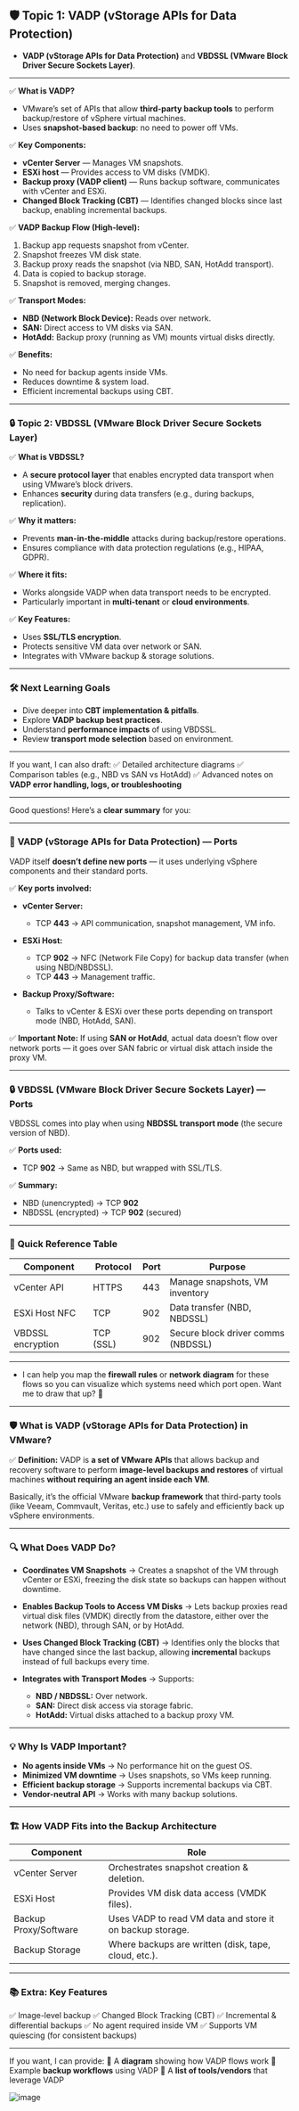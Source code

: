 ## 🛡 **Topic 1: VADP (vStorage APIs for Data Protection)**
-  **VADP (vStorage APIs for Data Protection)** and **VBDSSL (VMware Block Driver Secure Sockets Layer)**.
---

✅ **What is VADP?**

* VMware’s set of APIs that allow **third-party backup tools** to perform backup/restore of vSphere virtual machines.
* Uses **snapshot-based backup**: no need to power off VMs.

✅ **Key Components:**

* **vCenter Server** — Manages VM snapshots.
* **ESXi host** — Provides access to VM disks (VMDK).
* **Backup proxy (VADP client)** — Runs backup software, communicates with vCenter and ESXi.
* **Changed Block Tracking (CBT)** — Identifies changed blocks since last backup, enabling incremental backups.

✅ **VADP Backup Flow (High-level):**

1. Backup app requests snapshot from vCenter.
2. Snapshot freezes VM disk state.
3. Backup proxy reads the snapshot (via NBD, SAN, HotAdd transport).
4. Data is copied to backup storage.
5. Snapshot is removed, merging changes.

✅ **Transport Modes:**

* **NBD (Network Block Device):** Reads over network.
* **SAN:** Direct access to VM disks via SAN.
* **HotAdd:** Backup proxy (running as VM) mounts virtual disks directly.

✅ **Benefits:**

* No need for backup agents inside VMs.
* Reduces downtime & system load.
* Efficient incremental backups using CBT.

---

### 🔒 **Topic 2: VBDSSL (VMware Block Driver Secure Sockets Layer)**

✅ **What is VBDSSL?**

* A **secure protocol layer** that enables encrypted data transport when using VMware’s block drivers.
* Enhances **security** during data transfers (e.g., during backups, replication).

✅ **Why it matters:**

* Prevents **man-in-the-middle** attacks during backup/restore operations.
* Ensures compliance with data protection regulations (e.g., HIPAA, GDPR).

✅ **Where it fits:**

* Works alongside VADP when data transport needs to be encrypted.
* Particularly important in **multi-tenant** or **cloud environments**.

✅ **Key Features:**

* Uses **SSL/TLS encryption**.
* Protects sensitive VM data over network or SAN.
* Integrates with VMware backup & storage solutions.

---

### 🛠 **Next Learning Goals**

* Dive deeper into **CBT implementation & pitfalls**.
* Explore **VADP backup best practices**.
* Understand **performance impacts** of using VBDSSL.
* Review **transport mode selection** based on environment.

---

If you want, I can also draft:
✅ Detailed architecture diagrams
✅ Comparison tables (e.g., NBD vs SAN vs HotAdd)
✅ Advanced notes on **VADP error handling, logs, or troubleshooting**

---

Good questions! Here’s a **clear summary** for you:

---

### 🔌 **VADP (vStorage APIs for Data Protection) — Ports**

VADP itself **doesn’t define new ports** — it uses underlying vSphere components and their standard ports.

✅ **Key ports involved:**

* **vCenter Server:**

  * TCP **443** → API communication, snapshot management, VM info.
* **ESXi Host:**

  * TCP **902** → NFC (Network File Copy) for backup data transfer (when using NBD/NBDSSL).
  * TCP **443** → Management traffic.
* **Backup Proxy/Software:**

  * Talks to vCenter & ESXi over these ports depending on transport mode (NBD, HotAdd, SAN).

✅ **Important Note:**
If using **SAN or HotAdd**, actual data doesn’t flow over network ports — it goes over SAN fabric or virtual disk attach inside the proxy VM.

---

### 🔒 **VBDSSL (VMware Block Driver Secure Sockets Layer) — Ports**

VBDSSL comes into play when using **NBDSSL transport mode** (the secure version of NBD).

✅ **Ports used:**

* TCP **902** → Same as NBD, but wrapped with SSL/TLS.

✅ **Summary:**

* NBD (unencrypted) → TCP **902**
* NBDSSL (encrypted) → TCP **902** (secured)

---

### 🚦 **Quick Reference Table**

| **Component**     | **Protocol** | **Port** | **Purpose**                        |
| ----------------- | ------------ | -------- | ---------------------------------- |
| vCenter API       | HTTPS        | 443      | Manage snapshots, VM inventory     |
| ESXi Host NFC     | TCP          | 902      | Data transfer (NBD, NBDSSL)        |
| VBDSSL encryption | TCP (SSL)    | 902      | Secure block driver comms (NBDSSL) |

---

 - I can help you map the **firewall rules** or **network diagram** for these flows so you can visualize which systems need which port open. Want me to draw that up? 🚀


---

### 🛡 **What is VADP (vStorage APIs for Data Protection) in VMware?**

✅ **Definition:**
VADP is **a set of VMware APIs** that allows backup and recovery software to perform **image-level backups and restores** of virtual machines **without requiring an agent inside each VM**.

Basically, it’s the official VMware **backup framework** that third-party tools (like Veeam, Commvault, Veritas, etc.) use to safely and efficiently back up vSphere environments.

---

### 🔍 **What Does VADP Do?**

* **Coordinates VM Snapshots**
  → Creates a snapshot of the VM through vCenter or ESXi, freezing the disk state so backups can happen without downtime.

* **Enables Backup Tools to Access VM Disks**
  → Lets backup proxies read virtual disk files (VMDK) directly from the datastore, either over the network (NBD), through SAN, or by HotAdd.

* **Uses Changed Block Tracking (CBT)**
  → Identifies only the blocks that have changed since the last backup, allowing **incremental** backups instead of full backups every time.

* **Integrates with Transport Modes**
  → Supports:

  * **NBD / NBDSSL:** Over network.
  * **SAN:** Direct disk access via storage fabric.
  * **HotAdd:** Virtual disks attached to a backup proxy VM.

---

### 💡 **Why Is VADP Important?**

* **No agents inside VMs** → No performance hit on the guest OS.
* **Minimized VM downtime** → Uses snapshots, so VMs keep running.
* **Efficient backup storage** → Supports incremental backups via CBT.
* **Vendor-neutral API** → Works with many backup solutions.

---

### 🏗 **How VADP Fits into the Backup Architecture**

| **Component**         | **Role**                                                  |
| --------------------- | --------------------------------------------------------- |
| vCenter Server        | Orchestrates snapshot creation & deletion.                |
| ESXi Host             | Provides VM disk data access (VMDK files).                |
| Backup Proxy/Software | Uses VADP to read VM data and store it on backup storage. |
| Backup Storage        | Where backups are written (disk, tape, cloud, etc.).      |

---

### 📚 **Extra: Key Features**

✅ Image-level backup
✅ Changed Block Tracking (CBT)
✅ Incremental & differential backups
✅ No agent required inside VM
✅ Supports VM quiescing (for consistent backups)

---

If you want, I can provide:
🔹 A **diagram** showing how VADP flows work
🔹 Example **backup workflows** using VADP
🔹 A **list of tools/vendors** that leverage VADP

![image](https://github.com/user-attachments/assets/e84dade0-ec08-4740-b1a4-09475a0f9692)


